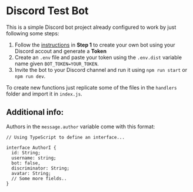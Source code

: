 # Discord Test Bot

This is a simple Discord bot project already configured to work by just following some steps:

1. Follow the [instructions](https://www.digitalocean.com/community/tutorials/how-to-build-a-discord-bot-with-node-js-es) in **Step 1** to create your own bot using your Discord accout and generate a **Token**
2. Create an `.env` file and paste your token using the `.env.dist` variable name given `BOT_TOKEN=YOUR_TOKEN`.
3. Invite the bot to your Discord channel and run it using `npm run start` or `npm run dev`.

To create new functions just replicate some of the files in the `handlers` folder and import it in `index.js`.

## Additional info:

Authors in the `message.author` variable come with this format:

```
// Using TypeScript to define an interface...

interface AuthorI {
  id: String;
  username: string;
  bot: false,
  discriminator: String;
  avatar: String;
  // Some more fields..
}
```
